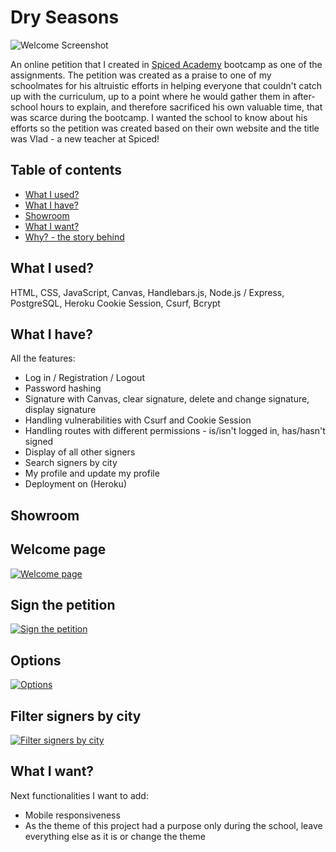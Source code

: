 # Dry Seasons

![Welcome Screenshot](/public/welcome-ss.png)

An online petition that I created in [Spiced Academy](https://www.spiced-academy.com/) bootcamp as one of the assignments.
The petition was created as a praise to one of my schoolmates for his altruistic efforts in helping everyone that couldn't catch up with the curriculum, up to a point where he would gather them in after-school hours to explain, and therefore sacrificed his own valuable time, that was scarce during the bootcamp. I wanted the school to know about his efforts so the petition was created based on their own website and the title was Vlad - a new teacher at Spiced!

## Table of contents

-   [What I used?](#what-i-used)
-   [What I have?](#what-i-have)
-   [Showroom](#showroom)
-   [What I want?](#what-i-want)
-   [Why? - the story behind](#why)

## What I used? <a name="what-i-used"></a>

HTML, CSS, JavaScript, Canvas, Handlebars.js, Node.js / Express, PostgreSQL, Heroku
Cookie Session, Csurf, Bcrypt

## What I have? <a name="what-i-have"></a>

All the features:

-   Log in / Registration / Logout
-   Password hashing
-   Signature with Canvas, clear signature, delete and change signature, display signature
-   Handling vulnerabilities with Csurf and Cookie Session
-   Handling routes with different permissions - is/isn't logged in, has/hasn't signed
-   Display of all other signers
-   Search signers by city
-   My profile and update my profile
-   Deployment on (Heroku)

## <a name="showroom"></a>Showroom

## Welcome page

[![Welcome page](https://i.gyazo.com/e45ce8b6196aa515a432200469f1c721.gif)](https://gyazo.com/e45ce8b6196aa515a432200469f1c721)

## Sign the petition

[![Sign the petition](https://i.gyazo.com/dcaad57e49611e4a12c62042ab761f37.png)](https://gyazo.com/dcaad57e49611e4a12c62042ab761f37)

## Options

[![Options](https://i.gyazo.com/240c57b30a2dc32f21551f8075371ca2.png)](https://gyazo.com/240c57b30a2dc32f21551f8075371ca2)

## Filter signers by city

[![Filter signers by city](https://i.gyazo.com/ac0856a175cd1a6a76f6337d3356dcbf.png)](https://gyazo.com/ac0856a175cd1a6a76f6337d3356dcbf)

## <a name="what-i-want"></a>What I want?

Next functionalities I want to add:

-   Mobile responsiveness
-   As the theme of this project had a purpose only during the school, leave everything else as it is or change the theme
